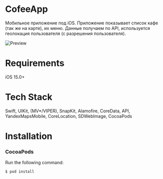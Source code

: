 # CofeeApp
Мобильное приложение под iOS. Приложение показывает список кафе (так же на карте), их меню. Данные получаем по API, используется геолокация пользователя (с разрешения пользователя).

![Preview](https://github.com/alx-sergeev/CofeeApp/blob/main/App_preview.gif)

# Requirements
iOS 15.0+

# Tech Stack
Swift, UIKit, (MV*/VIPER), SnapKit, Alamofire, CoreData, API, YandexMapsMobile, CoreLocation, SDWebImage, CocoaPods

# Installation
### CocoaPods

Run the following command:

```
$ pod install

```
